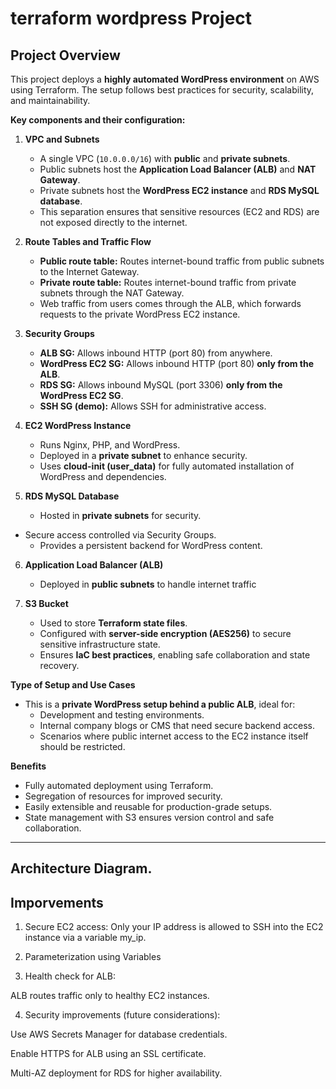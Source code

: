 # terraform wordpress Project 

## Project Overview

This project deploys a **highly automated WordPress environment** on AWS using Terraform. The setup follows best practices for security, scalability, and maintainability.  

**Key components and their configuration:**

1. **VPC and Subnets**
   - A single VPC (`10.0.0.0/16`) with **public** and **private subnets**.  
   - Public subnets host the **Application Load Balancer (ALB)** and **NAT Gateway**.  
   - Private subnets host the **WordPress EC2 instance** and **RDS MySQL database**.  
   - This separation ensures that sensitive resources (EC2 and RDS) are not exposed directly to the internet.

2. **Route Tables and Traffic Flow**
   - **Public route table:** Routes internet-bound traffic from public subnets to the Internet Gateway.  
   - **Private route table:** Routes internet-bound traffic from private subnets through the NAT Gateway.  
   - Web traffic from users comes through the ALB, which forwards requests to the private WordPress EC2 instance.

3. **Security Groups**
   - **ALB SG:** Allows inbound HTTP (port 80) from anywhere.  
   - **WordPress EC2 SG:** Allows inbound HTTP (port 80) **only from the ALB**.  
   - **RDS SG:** Allows inbound MySQL (port 3306) **only from the WordPress EC2 SG**.  
   - **SSH SG (demo):** Allows SSH for administrative access.

4. **EC2 WordPress Instance**
   - Runs Nginx, PHP, and WordPress.  
   - Deployed in a **private subnet** to enhance security.  
   - Uses **cloud-init (user_data)** for fully automated installation of WordPress and dependencies.  

5. **RDS MySQL Database**
   - Hosted in **private subnets** for security.
 - Secure access controlled via Security Groups.  
   - Provides a persistent backend for WordPress content.  

6. **Application Load Balancer (ALB)**
   - Deployed in **public subnets** to handle internet traffic

7. **S3 Bucket**
   - Used to store **Terraform state files**.  
   - Configured with **server-side encryption (AES256)** to secure sensitive infrastructure state.  
   - Ensures **IaC best practices**, enabling safe collaboration and state recovery.

**Type of Setup and Use Cases**
- This is a **private WordPress setup behind a public ALB**, ideal for:
  - Development and testing environments.
  - Internal company blogs or CMS that need secure backend access.
  - Scenarios where public internet access to the EC2 instance itself should be restricted.  

**Benefits**
- Fully automated deployment using Terraform.  
- Segregation of resources for improved security.  
- Easily extensible and reusable for production-grade setups.  
- State management with S3 ensures version control and safe collaboration.  

---

## Architecture Diagram.












## Imporvements
 
1) Secure EC2 access:
Only your IP address is allowed to SSH into the EC2 instance via a variable my_ip.

2) Parameterization using Variables

3) Health check for ALB:

ALB routes traffic only to healthy EC2 instances.

4) Security improvements (future considerations):

Use AWS Secrets Manager for database credentials.

Enable HTTPS for ALB using an SSL certificate.

Multi-AZ deployment for RDS for higher availability.
